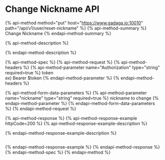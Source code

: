 # Change Nickname API

{% api-method method="put" host="https://www.gadaga.io:10010" path="/api/v1/user/reset-nickname" %}
{% api-method-summary %}
Change Nickname
{% endapi-method-summary %}

{% api-method-description %}

{% endapi-method-description %}

{% api-method-spec %}
{% api-method-request %}
{% api-method-headers %}
{% api-method-parameter name="Authorization" type="string" required=true %}
token  
ex\) Bearer $token
{% endapi-method-parameter %}
{% endapi-method-headers %}

{% api-method-form-data-parameters %}
{% api-method-parameter name="nickname" type="string" required=true %}
nickname to change
{% endapi-method-parameter %}
{% endapi-method-form-data-parameters %}
{% endapi-method-request %}

{% api-method-response %}
{% api-method-response-example httpCode=200 %}
{% api-method-response-example-description %}

{% endapi-method-response-example-description %}

```

```
{% endapi-method-response-example %}
{% endapi-method-response %}
{% endapi-method-spec %}
{% endapi-method %}



